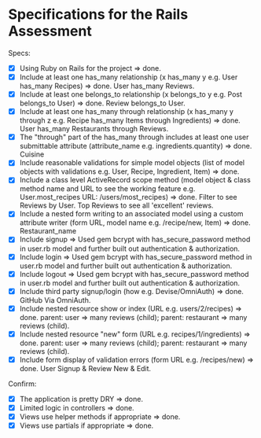 # Specifications for the Rails Assessment

Specs:
- [X] Using Ruby on Rails for the project => done.
- [X] Include at least one has_many relationship (x has_many y e.g. User has_many Recipes) => done. User has_many Reviews.
- [X] Include at least one belongs_to relationship (x belongs_to y e.g. Post belongs_to User) => done. Review belongs_to User.
- [X] Include at least one has_many through relationship (x has_many y through z e.g. Recipe has_many Items through Ingredients) => done. User has_many Restaurants through Reviews.
- [X] The "through" part of the has_many through includes at least one user submittable attribute (attribute_name e.g. ingredients.quantity) => done. Cuisine
- [X] Include reasonable validations for simple model objects (list of model objects with validations e.g. User, Recipe, Ingredient, Item) => done.
- [X] Include a class level ActiveRecord scope method (model object & class method name and URL to see the working feature e.g. User.most_recipes URL: /users/most_recipes) => done. Filter to see Reviews by User. Top Reviews to see all 'excellent' reviews.
- [X] Include a nested form writing to an associated model using a custom attribute writer (form URL, model name e.g. /recipe/new, Item) => done. Restaurant_name
- [X] Include signup => Used gem bcrypt with has_secure_password method in user.rb model and further built out authentication & authorization.
- [X] Include login => Used gem bcrypt with has_secure_password method in user.rb model and further built out authentication & authorization.
- [X] Include logout => Used gem bcrypt with has_secure_password method in user.rb model and further built out authentication & authorization.
- [X] Include third party signup/login (how e.g. Devise/OmniAuth) => done. GitHub Via OmniAuth.
- [X] Include nested resource show or index (URL e.g. users/2/recipes) => done. parent: user => many reviews (child); parent: restaurant => many reviews (child).
- [X] Include nested resource "new" form (URL e.g. recipes/1/ingredients) => done. parent: user => many reviews (child); parent: restaurant => many reviews (child).
- [X] Include form display of validation errors (form URL e.g. /recipes/new) => done. User Signup & Review New & Edit.

Confirm:
- [X] The application is pretty DRY => done.
- [X] Limited logic in controllers => done.
- [X] Views use helper methods if appropriate => done.
- [X] Views use partials if appropriate => done.
